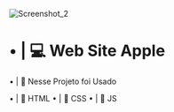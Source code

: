 ![Screenshot_2](https://user-images.githubusercontent.com/91854324/226213236-b8265c84-202d-48f1-b9d3-445b45c65a0c.png)


## <h1>• | 💻 Web Site Apple</h1>

• | 💎 Nesse Projeto foi Usado 

• | 📁 HTML
• | 📁 CSS
• | 📁 JS
